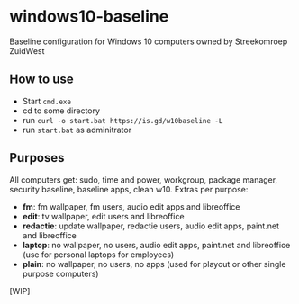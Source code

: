 # windows10-baseline
Baseline configuration for Windows 10 computers owned by Streekomroep ZuidWest

## How to use

- Start `cmd.exe`
- cd to some directory
- run `curl -o start.bat https://is.gd/w10baseline -L`
- run `start.bat` as adminitrator

## Purposes

All computers get: sudo, time and power, workgroup, package manager, security baseline, baseline apps, clean w10. Extras per purpose:

- **fm**: fm wallpaper, fm users, audio edit apps and libreoffice
- **edit**: tv wallpaper, edit users and libreoffice
- **redactie**: update wallpaper, redactie users, audio edit apps, paint.net and libreoffice
- **laptop**: no wallpaper, no users, audio edit apps, paint.net and libreoffice (use for personal laptops for employees)
- **plain**: no wallpaper, no users, no apps (used for playout or other single purpose computers)

[WIP]
